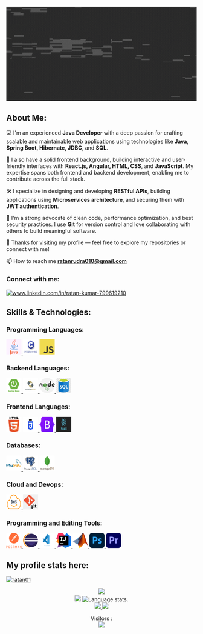 ![logo](helloEveryone.gif)
<h3 align="center"></h3>


## **About Me:**
<p align="left">💻 I'm an experienced <strong>Java Developer</strong> with a deep passion for crafting scalable and maintainable web applications using technologies like <strong>Java, Spring Boot, Hibernate, JDBC</strong>, and <strong>SQL</strong>.</p>

<p align="left">🎨 I also have a solid frontend background, building interactive and user-friendly interfaces with <strong>React.js, Angular, HTML, CSS</strong>, and <strong>JavaScript</strong>. My expertise spans both frontend and backend development, enabling me to contribute across the full stack.</p>

<p align="left">🛠️ I specialize in designing and developing <strong>RESTful APIs</strong>, building applications using <strong>Microservices architecture</strong>, and securing them with <strong>JWT authentication</strong>.</p>

<p align="left">🚀 I'm a strong advocate of clean code, performance optimization, and best security practices. I use <strong>Git</strong> for version control and love collaborating with others to build meaningful software.</p>

<p align="left">🙏 Thanks for visiting my profile — feel free to explore my repositories or connect with me!</p>

 📫 How to reach me **ratanrudra010@gmail.com**
<h3 align="left">Connect with me:</h3>
<p align="left">
<a href="https://linkedin.com/in/www.linkedin.com/in/ratan-kumar-799619210" target="blank"><img align="center" src="https://raw.githubusercontent.com/rahuldkjain/github-profile-readme-generator/master/src/images/icons/Social/linked-in-alt.svg" alt="www.linkedin.com/in/ratan-kumar-799619210" height="30" width="40" /></a>
</p>

## **Skills & Technologies:**
<h3 align="left">Programming Languages:</h3>
<a href="https://www.java.com" target="_blank" rel="noreferrer"> <img src=assets/java.png alt="java" width="40" height="40"/> </a>
<a href="https://www.tutorialspoint.com/cprogramming/index.htm"><img src="assets/clang.jpeg" alt="java" width="40" height="40"/></a>
<a href="https://www.javascript.com/" target="_blank" rel="noreferrer"> <img src="assets/JavaScript-logo.png" alt="javascript" width="40" height="40"/> </a>

<h3 align="left">Backend Languages:</h3>
<a href="https://spring.io/" target="_blank" rel="noreferrer"> <img src="assets/springboot.jpeg" alt="spring" width="40" height="40"/> </a> 
<a href="https://hibernate.org/orm/"> <img src="assets/hibernates.jpg" alt="hibernate" width="40" height="40"/> </a>
<a href="https://nodejs.org" target="_blank" rel="noreferrer"> <img src="assets/nodejs.png" alt="nodejs" width="40" height="40"/> </a>
<a href="https://www.w3schools.com/sql/" target="_blank" rel="noreferrer"> <img src="assets/sql.jpeg" alt="nodejs" width="40" height="40"/> </a>

<h3 align="left">Frontend Languages:</h3>
<a href="https://www.w3.org/html/" target="_blank" rel="noreferrer"> <img src="assets/html.png" alt="html5" width="40" height="40"/></a> 
<a href="https://www.w3schools.com/css/" target="_blank" rel="noreferrer"> <img src="assets/css.png" alt="css3" width="40" height="40"/> </a> 
<a href="https://getbootstrap.com" target="_blank" rel="noreferrer"> <img src="assets/Bootstrap_logo.jpg" alt="bootstrap" width="40" height="40"/> </a>
<a href="https://react.dev/learn"> <img src="assets/react.png" width="40" height="40"/> </a> 

<h3 align="left">Databases:</h3>
<a href="https://www.mysql.com/" target="_blank" rel="noreferrer"> <img src="assets/mysql.jpg" alt="mysql" width="40" height="40"/> </a>
<a href="https://www.postgresql.org" target="_blank" rel="noreferrer"> <img src="assets/postgresSQL.png" alt="postgresql" width="40" height="40"/> </a> 
<a href="https://www.mongodb.com/" target="_blank" rel="noreferrer"> <img src="assets/mongodb.jpg" alt="mongodb" width="40" height="40"/> </a>

<h3 align="left">Cloud and Devops:</h3> 
<a href="https://aws.amazon.com" target="_blank" rel="noreferrer"> <img src="assets/Amazon-Web-Services-AWS-Logo.png" alt="aws" width="40" height="40"/> </a>
<a href="https://git-scm.com/" target="_blank" rel="noreferrer"> <img src="assets/git.jpeg" alt="git" width="40" height="40"/> </a> 

<h3 align="left">Programming and Editing Tools:</h3>
<a href="https://postman.com" target="_blank" rel="noreferrer"> <img src="assets/postman.png" alt="postman" width="40" height="40"/> </a> 
<a href="https://www.eclipse.org/ide/" target="_blank" rel="noreferrer"> <img src="assets/eclipse.png" alt="eclipse" width="40" height="40"/> </a> 
<a href="https://code.visualstudio.com/" target="_blank" rel="noreferrer"> <img src="assets/VS.png" alt="vscode" width="40" height="40"/> </a> 
<a href="https://www.jetbrains.com/idea/" target="_blank" rel="noreferrer"> <img src="assets/IntelliJ_IDEA.png" width="40" height="40"/> </a>
<a href="https://in.mathworks.com" target="_blank" rel="noreferrer"> <img src="assets/Matlab_Logo.png" alt="matlab" width="40" height="40"/> </a>
<a href="https://www.photoshop.com/en" target="_blank" rel="noreferrer"> <img src="assets/Adobe_Photoshop_CC.png" alt="photoshop" width="40" height="40"/> </a>  
<a href="https://www.adobe.com/in/products/premiere.html" target="_blank" rel="noreferrer"> <img src="assets/Adobe_Premiere_Pro_CC.png" alt="premierpro" width="40" height="40"/> </a> 


## **My profile stats here:**

<p align="left"> <a href="https://github.com/ryo-ma/github-profile-trophy"><img src="https://github-profile-trophy.vercel.app/?username=ratan01" alt="ratan01" /></a> </p>

<div align="center">
  <a href="https://github.com/Ratan01">
    <img src="http://github-profile-summary-cards.vercel.app/api/cards/profile-details?username=Ratan01&theme=codeSTACKr" />
  </a> 
</div>
<div align="center"> 
  <img src="http://github-profile-summary-cards.vercel.app/api/cards/stats?username=Ratan01&theme=codeSTACKr" />
   <img src="https://github-readme-stats.vercel.app/api/top-langs/?username=Ratan01&langs_count=8&theme=codeSTACKr" alt="Language stats.">
</div>

<div align="center">
  <a href="https://github.com/Ratan01">
    <img src="http://github-profile-summary-cards.vercel.app/api/cards/most-commit-language?username=Ratan01&theme=codeSTACKr" />
    <img src="http://github-profile-summary-cards.vercel.app/api/cards/productive-time?username=Ratan01&theme=codeSTACKr&utcOffset=8"/>
  </a>
</div>
<p align="center"> 
  Visitors :<br>
  <img src="https://profile-counter.glitch.me/Ratan01-dev/count.svg" />
</p>



